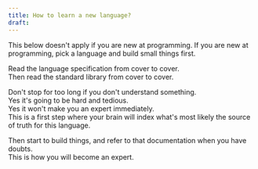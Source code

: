 ```yaml
---
title: How to learn a new language?
draft:
---
```

This below doesn't apply if you are new at programming.
If you are new at programming, pick a language and build small things first.  

Read the language specification from cover to cover.  
Then read the standard library from cover to cover.  

Don't stop for too long if you don't understand something.  
Yes it's going to be hard and tedious.  
Yes it won't make you an expert immediately.  
This is a first step where your brain will index what's most likely the source of truth for this language.  

Then start to build things, and refer to that documentation when you have doubts.   
This is how you will become an expert.
